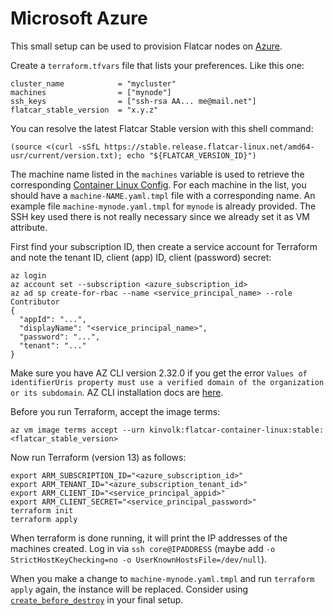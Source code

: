 # Microsoft Azure

This small setup can be used to provision Flatcar nodes on [Azure](https://azure.microsoft.com/).

Create a `terraform.tfvars` file that lists your preferences. Like this one:

```
cluster_name            = "mycluster"
machines                = ["mynode"]
ssh_keys                = ["ssh-rsa AA... me@mail.net"]
flatcar_stable_version  = "x.y.z"
```

You can resolve the latest Flatcar Stable version with this shell command:

```
(source <(curl -sSfL https://stable.release.flatcar-linux.net/amd64-usr/current/version.txt); echo "${FLATCAR_VERSION_ID}")
```

The machine name listed in the `machines` variable is used to retrieve the corresponding [Container Linux Config](https://www.flatcar.org/docs/latest/provisioning/cl-config/). For each machine in the list, you should have a `machine-NAME.yaml.tmpl` file with a corresponding name. An example file `machine-mynode.yaml.tmpl` for `mynode` is already provided. The SSH key used there is not really necessary since we already set it as VM attribute.

First find your subscription ID, then create a service account for Terraform and note the tenant ID, client (app) ID, client (password) secret:

```
az login
az account set --subscription <azure_subscription_id>
az ad sp create-for-rbac --name <service_principal_name> --role Contributor
{
  "appId": "...",
  "displayName": "<service_principal_name>",
  "password": "...",
  "tenant": "..."
}
```
Make sure you have AZ CLI version 2.32.0 if you get the error `Values of identifierUris property must use a verified domain of the organization or its subdomain`.
AZ CLI installation docs are [here](https://docs.microsoft.com/en-us/cli/azure/install-azure-cli-linux?pivots=apt#option-2-step-by-step-installation-instructions).

Before you run Terraform, accept the image terms:

```
az vm image terms accept --urn kinvolk:flatcar-container-linux:stable:<flatcar_stable_version>
```

Now run Terraform (version 13) as follows:

```
export ARM_SUBSCRIPTION_ID="<azure_subscription_id>"
export ARM_TENANT_ID="<azure_subscription_tenant_id>"
export ARM_CLIENT_ID="<service_principal_appid>"
export ARM_CLIENT_SECRET="<service_principal_password>"
terraform init
terraform apply
```

When terraform is done running, it will print the IP addresses of the machines created. Log in via `ssh core@IPADDRESS` (maybe add `-o StrictHostKeyChecking=no -o UserKnownHostsFile=/dev/null`).

When you make a change to `machine-mynode.yaml.tmpl` and run `terraform apply` again, the instance will be replaced. Consider using [`create_before_destroy`](https://www.terraform.io/docs/configuration/meta-arguments/lifecycle.html#syntax-and-arguments) in your final setup.
